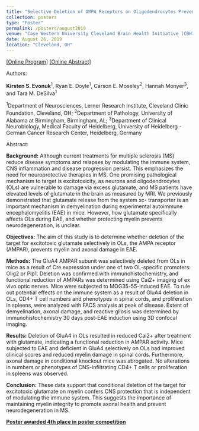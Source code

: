 ```yaml
---
title: "Selective Deletion of AMPA Receptors on Oligodendrocytes Prevents Demyelination and Axonal Injury in Autoimmune Demyelination."
collection: posters
type: "Poster"
permalink: /posters/august2019
venue: "Case Western University Cleveland Brain Health Initiative (CBHI) 2019 Annual Retreat"
date: August 26, 2019
location: "Cleveland, OH"
---
```

<a href="https://case.edu/medicine/neurosciences/cleveland-brain-health-initiative/cbhi-retreat-2019/2019-abstracts/evonuk-et-al" target="_blank">[Online Program]</a>
<a href="https://case.edu/medicine/neurosciences/cleveland-brain-health-initiative/cbhi-retreat-2019" target="_blank">[Online Abstract]</a>


Authors:

**Kirsten S. Evonuk**<sup>1</sup>, Ryan E. Doyle<sup>1</sup>, Carson E. Moseley<sup>2</sup>, Hannah Monyer<sup>3</sup>, and Tara M. DeSilva<sup>1</sup>

<sup>1</sup>Department of Neurosciences, Lerner Research Institute, Cleveland Clinic Foundation, Cleveland, OH; <sup>2</sup>Department of Pathology, University of Alabama at Birmingham, Birmingham, AL; <sup>3</sup>Department of Clinical Neurobiology, Medical Faculty of Heidelberg, University of Heidelberg - German Cancer Research Center, Heidelberg, Germany


Abstract:

**Background:** Although current treatments for multiple sclerosis (MS) reduce disease symptoms and relapses by modulating the immune system, CNS inflammation and disease progression persist. This emphasizes the need for neuroprotective therapies in MS. One promising pathological mechanism to target is excitotoxicity, as neurons and oligodendrocytes (OLs) are vulnerable to damage via excess glutamate, and MS patients have elevated levels of glutamate in the brain as measured by MRI. We previously demonstrated that glutamate release from the system xc- transporter is an important mechanism in demyelination during experimental autoimmune encephalomyelitis (EAE) in mice. However, how glutamate specifically affects OLs during EAE, and whether protecting myelin prevents neurodegeneration, is unclear.

**Objectives:** The aim of this study is to determine whether deletion of the target for excitotoxic glutamate selectively in OLs, the AMPA receptor (AMPAR), prevents myelin and axonal damage in EAE.

**Methods:** The GluA4 AMPAR subunit was selectively deleted from OLs in mice as a result of Cre expression under one of two OL-specific promoters: Olig2 or Plp1. Deletion was confirmed with immunohistochemistry, and functional reduction of AMPARs was determined using Cai2+ imaging of ex vivo optic nerves. Mice were subjected to MOG35-55-induced EAE. To rule out potential effects on the immune system as a result of GluA4 deletion in OLs, CD4+ T cell numbers and phenotypes in spinal cords, and proliferation in spleens, were analyzed with FACS analysis at peak of disease. Extent of demyelination, axonal damage, and reactive gliosis was determined by immunohistochemistry 30 days post-EAE induction using 3D confocal imaging.

**Results:** Deletion of GluA4 in OLs resulted in reduced Cai2+ after treatment with glutamate, indicating a functional reduction in AMPAR activity. Mice subjected to EAE and deficient in GluA4 selectively on OLs had improved clinical scores and reduced myelin damage in spinal cords. Furthermore, axonal damage in conditional knockout mice was abrogated. No alterations in numbers or phenotypes of CNS-infiltrating CD4+ T cells or proliferation in spleens was observed. 

**Conclusion:** These data support that conditional deletion of the target for excitotoxic glutamate on myelin confers CNS protection that is independent of modulating the immune system. This suggests the importance of maintaining myelin integrity to promote axonal health and prevent neurodegeneration in MS. 


**<a href="https://case.edu/medicine/neurosciences/cleveland-brain-health-initiative/cbhi-retreat-2019/2019-poster-prizes" target="_blank">Poster awarded 4th place in poster competition</a>**